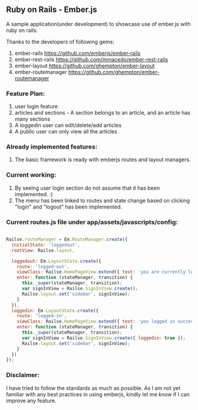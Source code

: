 ## Ruby on Rails - Ember.js

A sample application(under development) to showcase use of ember.js with ruby on rails.

Thanks to the developers of following gems:
1. ember-rails https://github.com/emberjs/ember-rails
2. ember-rest-rails https://github.com/mmacedo/ember-rest-rails
3. ember-layout https://github.com/ghempton/ember-layout
4. ember-routemanager https://github.com/ghempton/ember-routemanager

### Feature Plan:

1. user login feature
2. articles and sections - A section belongs to an article, and an article has many sections
3. A loggedin user can edit/delete/add articles
4. A public user can only view all the articles

### Already implemented features:

1. The basic framework is ready with emberjs routes and layout managers.

### Current working:

1. By seeing user login section do not assume that it has been implemented. :)
2. The menu has been linked to routes and state change based on clicking "login" and "logout" has been implemented.

### Current routes.js file under app/assets/javascripts/config:

```js

Railse.routeManager = Em.RouteManager.create({
  initialState: 'loggedout',
  rootView: Railse.layout,

  loggedout: Em.LayoutState.create({
    route: 'logged-out',
    viewClass: Railse.HomePageView.extend({ text: 'you are currently loggedout.' }),
    enter: function (stateManager, transition) {
      this._super(stateManager, transition);
      var signInView = Railse.SignInView.create();
      Railse.layout.set('sidebar', signInView);
    }
  }),
  loggedin: Em.LayoutState.create({
    route: 'logged-in',
    viewClass: Railse.HomePageView.extend({ text: 'you logged in successfully.' }),
    enter: function (stateManager, transition) {
      this._super(stateManager, transition);
      var signInView = Railse.SignInView.create({ loggedin: true });
      Railse.layout.set('sidebar', signInView);
    }
  })
});

```

### Disclaimer:

I have tried to follow the standards as much as possible. As I am not yet familiar with any best practices in using emberjs, kindly let me know if I can improve any feature.

